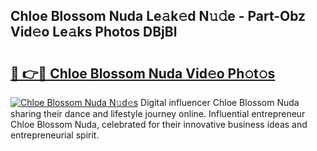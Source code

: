 ## Chloe Blossom Nuda Le𝚊k𝚎d N𝚞𝚍e - Part-Obz Vid𝚎o Le𝚊ks Photos DBjBl

# <h2><a href="http://fbezxm6.evod.top/?m=Chloe+Blossom+Nuda">🔗 👉🔴 Chloe Blossom Nuda Vid𝚎o Ph𝚘t𝚘s</a></h2>

[![Chloe Blossom Nuda N𝚞d𝚎s](https://i.imgur.com/8V9OHl7.gif)](http://fbezxm6.evod.top/?m=Chloe+Blossom+Nuda)
Digital influencer Chloe Blossom Nuda sharing their dance and lifestyle journey online. Influential entrepreneur Chloe Blossom Nuda, celebrated for their innovative business ideas and entrepreneurial spirit. 
